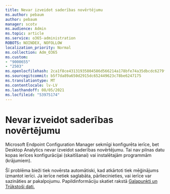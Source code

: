 ```yaml
---
title: Nevar izveidot saderības novērtējumu
ms.author: pebaum
author: pebaum
manager: scotv
ms.audience: Admin
ms.topic: article
ms.service: o365-administration
ROBOTS: NOINDEX, NOFOLLOW
localization_priority: Normal
ms.collection: Adm_O365
ms.custom:
- "9000655"
- "2503"
ms.openlocfilehash: 2ca1f8ce43131935804586d566214a178bfe74a35dbcdc6279f92375192bd392
ms.sourcegitcommit: b5f7da89a650d2915dc652449623c78be6247175
ms.translationtype: MT
ms.contentlocale: lv-LV
ms.lasthandoff: 08/05/2021
ms.locfileid: "53975174"
---
```

# <a name="cant-create-a-compatibility-assessment"></a>Nevar izveidot saderības novērtējumu

Microsoft Endpoint Configuration Manager sekmīgi konfigurēta ierīce, bet Desktop Analytics nevar izveidot saderības novērtējumu. Tai nav pilnas datu kopas ierīces konfigurācijai (skaitīšanai) vai instalētajām programmām (krājumiem).

Šī problēma bieži tiek novērsta automātiski, kad atkārtoti tiek mēģinājums izmantot ierīci. Ja ierīce netiek saglabāta, pārliecinieties, vai ierīce var sazināties ar pakalpojumu. Papildinformāciju skatiet rakstā [Galapunkti un](https://docs.microsoft.com/configmgr/desktop-analytics/enable-data-sharing#endpoints) [Trūkstoši dati.](https://docs.microsoft.com/configmgr/desktop-analytics/monitor-connection-health#missing-data)
